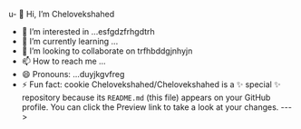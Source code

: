 u- 👋 Hi, I’m Chelovekshahed
- 👀 I’m interested in ...esfgdzfrhgdtrh
- 🌱 I’m currently learning ...
- 💞️ I’m looking to collaborate on  trfhbddgjnhyjn
- 📫 How to reach me ...
- 😄 Pronouns: ...duyjkgvfreg
- ⚡ Fun fact: cookie
Chelovekshahed/Chelovekshahed is a ✨ special ✨ repository because its `README.md` (this file) appears on your GitHub profile.
You can click the Preview link to take a look at your changes.
--->
